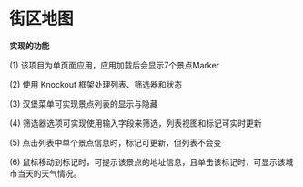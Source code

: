# 街区地图

**实现的功能**

(1) 该项目为单页面应用，应用加载后会显示7个景点Marker

(2) 使用 Knockout 框架处理列表、筛选器和状态

(3) 汉堡菜单可实现景点列表的显示与隐藏

(4) 筛选器选项可实现使用输入字段来筛选，列表视图和标记可实时更新

(5) 点击列表中单个景点信息时，标记可更新，但列表不会变

(6) 鼠标移动到标记时，可提示该景点的地址信息，且单击该标记时，可显示该城市当天的天气情况。
